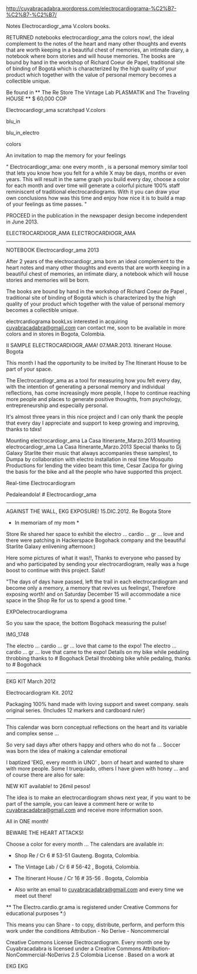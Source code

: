 http://cuyabracadabra.wordpress.com/electrocardiograma-%C2%B7-%C2%B7-%C2%B7/

Notes Electrocardiogr_ama V.colors books.

RETURNED notebooks electrocardiogr_ama the colors now!, the ideal complement to the notes of the heart and many other thoughts and events that are worth keeping in a beautiful chest of memories, an intimate diary, a notebook where born stories and will house memories. The books are bound by hand in the workshop of Richard Coeur de Papel, traditional site of binding of Bogotá which is characterized by the high quality of your product which together with the value of personal memory becomes a collectible unique.

Be found in ** The  Re Store  The Vintage Lab  PLASMATIK  and  The Traveling HOUSE  ** $ 60,000 COP

Electrocardiogr_ama scratchpad V.colors

blu_in

blu_in_electro

colors

An invitation to map the memory for your feelings

" Electrocardiogr_ama: one every month , is a personal memory similar tool that lets you know how you felt for a while  X may be days, months or even years. This will result in the same graph you build every day, choose a color for each month and over time will generate a colorful picture 100% staff reminiscent of traditional electrocardiograms. With it you can draw your own conclusions how was this time and enjoy how nice it is to build a map of your feelings as time passes. "

PROCEED in the publication in the newspaper design become independent in June 2013.

ELECTROCARDIOGR_AMA
ELECTROCARDIOGR_AMA
*****************************

NOTEBOOK 
Electrocardiogr_ama 
2013

After 2 years of the  electrocardiogr_ama  born an ideal complement to the heart notes  and many other thoughts and events that are worth keeping in a beautiful chest of memories, an intimate diary, a notebook which will house stories and memories will be born.

The books are bound by hand in the workshop of Richard Coeur de Papel , traditional site of binding of Bogotá which is characterized by the high quality of your product which together with the value of personal memory becomes a collectible unique.

electrcardiograma bookLxs interested in acquiring cuyabracadabra@gmail.com can contact me, soon to be available in more colors and in stores in Bogota, Colombia.

II SAMPLE ELECTROCARDIOGR_AMA! 
07.MAR.2013.  Itinerant House. Bogota

This month I had the opportunity to be invited by The Itinerant House  to be part of your space.

The Electrocardiogr_ama as a tool for measuring how you felt every day, with the intention of generating a personal memory and individual reflections, has come increasingly more people, I hope to continue reaching more people and places to generate positive thoughts, from psychology, entrepreneurship and especially personal.

It's almost three years in this nice project and I can only thank the people that every day I appreciate and support to keep growing and improving, thanks to tdxs!

Mounting electrocardiogr_ama La Casa Itinerante_Marzo.2013
Mounting electrocardiogr_ama La Casa Itinerante_Marzo.2013
Special thanks to Dj Galaxy Starlite their music that always accompanies these samples!, to Dumpa by collaboration with electro installation in real time Mosquito Productions for lending the video beam this time, Cesar Zacipa for giving the basis for the bike and all the people who have supported this project.

Real-time Electrocardiogram

Pedaleandola!  # Electrocardiogr_ama

************************************************** ***************

AGAINST THE WALL, 
EKG EXPOSURE! 
15.DIC.2012. Re Bogota Store

* In memoriam of my mom *

Store Re shared her space to exhibit the electro ... cardio ... gr ... love and there were patching in Hackerspace Bogohack company and the beautiful Starlite Galaxy enlivening afternoon:)

Here some pictures of what it was!!, Thanks to everyone who passed by and who participated by sending your electrocardiogram, really was a huge boost to continue with this project. Salut!

"The days of days have passed, left the trail in each electrocardiogram and become only a memory, a memory that revives us feelings!, Therefore exposing worth! and on Saturday December 15 will accommodate a nice space in the Shop Re for us to spend a good time. "

EXPOelectrocardiograma

So you saw the space, the bottom Bogohack measuring the pulse!

IMG_1748

The electro ... cardio ... gr ... love that came to the expo!
The electro ... cardio ... gr ... love that came to the expo!
Details on my bike while pedaling throbbing thanks to # Bogohack
Detail throbbing bike while pedaling, thanks to # Bogohack
***********************************************

EKG KIT
March 2012

Electrocardiogram Kit.  2012

Packaging 100% hand made ​​with loving support and sweet company. 
seals original series. 
{Includes 12 markers and cardboard ruler}

*******************************

This calendar was born conceptual reflections on the heart and its variable and complex sense ...

So very sad days after others happy and others who do not fa ... Soccer was born the idea of ​​making a calendar emotional

I baptized 'EKG, every month in UNO' , born of heart and wanted to share with more people. 
Some I truequiado, others I have given with honey ... and of course there are also for sale:

NEW KIT available!
to 26mil pesos!

The idea is to make an electrocardiogram shows next year, if you want to be part of the sample, you can leave a comment here or write to cuyabracadabra@gmail.com and receive more information soon.


All in ONE month!

BEWARE THE HEART ATTACKS!

Choose a color for every month ...
The calendars are available in:

+ Shop Re  /  Cr 6 # 53-51  Gauteng. Bogota, Colombia.

+ The Vintage Lab / Cr 6 # 56-42 , Bogotá, Colombia.

+ The Itinerant House  / Cr 16 # 35-56 . Bogota, Colombia

+ Also write an email to  cuyabracadabra@gmail.com  and every time we meet out there!

** The Electro.cardio.gr.ama is registered under Creative Commons for educational purposes *:)

This means you can Share - to copy, distribute, perform, and perform this work under the conditions  Attribution  - No Derive - Noncommercial

Creative Commons License
Electrocardiogram. Every month one by Cuyabracadabra is licensed under a Creative Commons Attribution-NonCommercial-NoDerivs 2.5 Colombia License . 
Based on a work at

EKG
EKG
